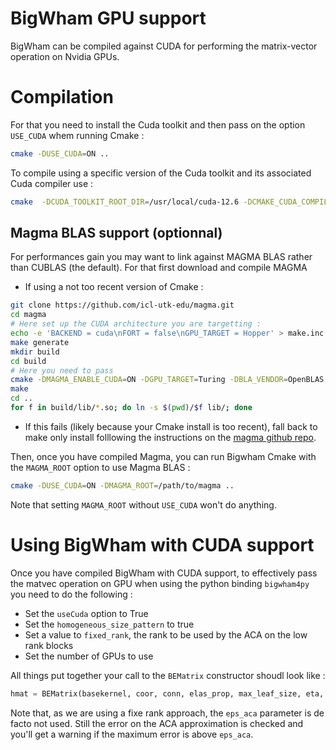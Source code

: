 # BigWham GPU support

BigWham can be compiled against CUDA for performing the matrix-vector operation on Nvidia GPUs.

# Compilation

For that you need to install the Cuda toolkit and then pass on the option `USE_CUDA` whem running Cmake :
```bash
cmake -DUSE_CUDA=ON ..
```

To compile using a specific version of the Cuda toolkit and its associated Cuda compiler use :
```bash
cmake  -DCUDA_TOOLKIT_ROOT_DIR=/usr/local/cuda-12.6 -DCMAKE_CUDA_COMPILER=/usr/local/cuda-12.6/bin/nvcc -DUSE_CUDA=ON ..
```

## Magma BLAS support (optionnal)

For performances gain you may want to link against MAGMA BLAS rather than CUBLAS (the default). For that first download and compile MAGMA 

- If using a not too recent version of Cmake :
```bash
git clone https://github.com/icl-utk-edu/magma.git
cd magma
# Here set up the CUDA architecture you are targetting :
echo -e 'BACKEND = cuda\nFORT = false\nGPU_TARGET = Hopper' > make.inc ∂
make generate
mkdir build 
cd build
# Here you need to pass 
cmake -DMAGMA_ENABLE_CUDA=ON -DGPU_TARGET=Turing -DBLA_VENDOR=OpenBLAS -DLAPACK_LIBRARIES=/opt/intel/oneapi/mkl/2025.0/lib/intel64/libmkl_rt.so -DUSE_FORTRAN=OFF ..
make 
cd ..
for f in build/lib/*.so; do ln -s $(pwd)/$f lib/; done
```

- If this fails (likely because your Cmake install is too recent), fall back to make only install folllowing the instructions on the [magma github repo](https://github.com/icl-utk-edu/magma#).


Then, once you have compiled Magma, you can run Bigwham Cmake with the `MAGMA_ROOT` option to use Magma BLAS :
```bash
cmake -DUSE_CUDA=ON -DMAGMA_ROOT=/path/to/magma ..
```

Note that setting `MAGMA_ROOT` without `USE_CUDA` won't do anything.

# Using BigWham with CUDA support

Once you have compiled BigWham with CUDA support, to effectively pass the matvec operation on GPU when using the python binding `bigwham4py` you need to do the following :
- Set the `useCuda` option to True
- Set the `homogeneous_size_pattern` to true
- Set a value to `fixed_rank`, the rank to be used by the ACA on the low rank blocks
- Set the number of GPUs to use

All things put together your call to the `BEMatrix` constructor shoudl look like :
```python
hmat = BEMatrix(basekernel, coor, conn, elas_prop, max_leaf_size, eta, eps_aca, homogeneous_size_pattern=True, fixed_rank=8, verbose=False, useCuda=True, n_openMP_threads=16, n_GPUs=1)
```

Note that, as we are using a fixe rank approach, the `eps_aca` parameter is de facto not used. Still the error on the ACA approximation is checked and you'll get a warning if the maximum error is above `eps_aca`.

